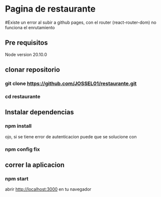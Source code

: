 # Pagina de restaurante

#Existe un error al subir a github pages, con el router (react-router-dom) no funciona el enrutamiento

## Pre requisitos

Node version 20.10.0

## clonar repositorio

### git clone https://github.com/JOSSEL01/restaurante.git

### cd restaurante

## Instalar dependencias

### npm install

ojo, si se tiene error de autenticacion puede que se solucione con 
### npm config fix

## correr la aplicacion

### npm start

abrir [http://localhost:3000](http://localhost:3000) en tu navegador
